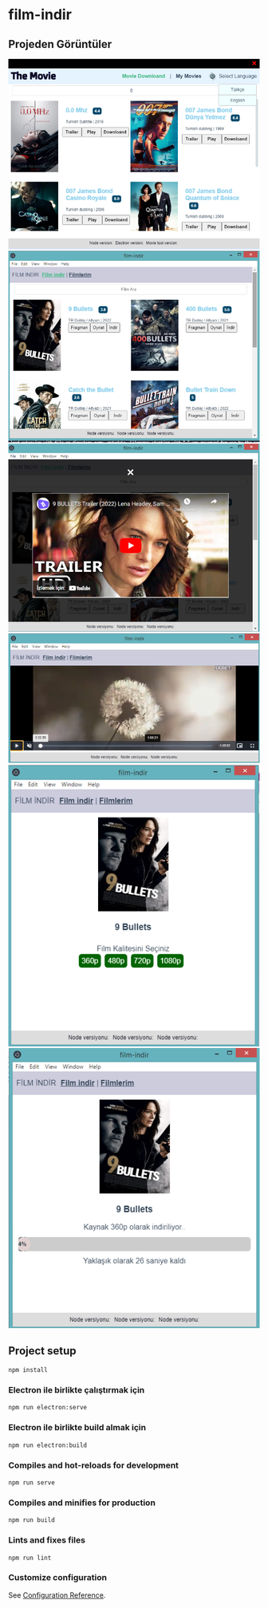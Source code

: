 # film-indir

## Projeden Görüntüler
![1](/docs/1-2.png)
![1](/docs/1.png)
![1](/docs/2.png)
![1](/docs/3.png)
![1](/docs/4.png)
![1](/docs/5.png)


## Project setup
```
npm install
```
### Electron ile birlikte çalıştırmak için
```
npm run electron:serve
```

### Electron ile birlikte build almak için
```
npm run electron:build
```

### Compiles and hot-reloads for development
```
npm run serve
```

### Compiles and minifies for production
```
npm run build
```

### Lints and fixes files
```
npm run lint
```

### Customize configuration
See [Configuration Reference](https://cli.vuejs.org/config/).
